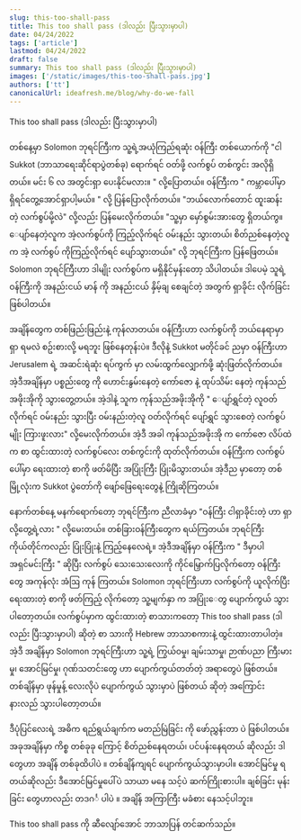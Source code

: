 ```yaml
---
slug: this-too-shall-pass
title: This too shall pass (ဒါလည်း ပြီးသွားမှာပါ)
date: 04/24/2022
tags: ['article']
lastmod: 04/24/2022
draft: false
summary: This too shall pass (ဒါလည်း ပြီးသွားမှာပါ)
images: ['/static/images/this-too-shall-pass.jpg']
authors: ['tt']
canonicalUrl: ideafresh.me/blog/why-do-we-fall
---
```


This too shall pass (ဒါလည်း ပြီးသွားမှာပါ)

တစ်နေ့မှာ Solomon ဘုရင်ကြီးက သူ့ရဲ့အယုံကြည်ရဆုံး ဝန်ကြီး တစ်ယောက်ကို "ငါ Sukkot (ဘာသာရေးဆိုင်ရာပွဲတစ်ခု) ရောက်ရင် ဝတ်ဖို့ လက်စွပ် တစ်ကွင်း အလိုရှိတယ်။ မင်း ၆ လ အတွင်းရှာ ပေးနိုင်မလား။ " လို့ပြောတယ်။ ဝန်ကြီးက " ကမ္ဘာပေါ်မှာ ရှိရင်တွေ့အောင်ရှာပါ့မယ်။ " လို့ ပြန်ပြောလိုက်တယ်။ "ဘယ်လောက်တောင် ထူးဆန်း တဲ့ လက်စွပ်မို့လဲ" လို့လည်း ပြန်မေးလိုက်တယ်။ "သူ့မှာ မှော်စွမ်းအားတွေ ရှိတယ်ကွ။ ေပျာ်နေတဲ့လူက အဲ့လက်စွပ်ကို ကြည့်လိုက်ရင် ဝမ်းနည်း သွားတယ်၊ စိတ်ညစ်နေတဲ့လူက အဲ့ လက်စွပ် ကိုကြည့်လိုက်ရင် ပျော်သွားတယ်။" လို့ ဘုရင်ကြီးက ပြန်ဖြေတယ်။ Solomon ဘုရင်ကြီးဟာ ဒါမျိုး လက်စွပ်က မရှိနိုင်မှန်းတော့ သိပါတယ်။ ဒါပေမဲ့ သူရဲ့ ဝန်ကြီးကို အနည်းငယ် မာန် ကို အနည်းငယ် နှိမ့်ချ စေချင်တဲ့ အတွက် ရှာခိုင်း လိုက်ခြင်း ဖြစ်ပါတယ်။

အချိန်တွေက တစ်ဖြည်းဖြည်းနဲ့ ကုန်လာတယ်။ ဝန်ကြီးဟာ လက်စွပ်ကို ဘယ်နေရာမှာ ရှာ ရမလဲ စဥ်းစားလို့ မရဘူး ဖြစ်နေတုန်းပဲ။ ဒီလိုနဲ့ Sukkot မတိုင်ခင် ညမှာ ဝန်ကြီးဟာ Jerusalem ရဲ့ အဆင်းရဲဆုံး ရပ်ကွက် မှာ လမ်းထွက်လျှောက်ဖို့ ဆုံးဖြတ်လိုက်တယ်။ အဲ့ဒီအချိန်မှာ ပစ္စည်းတွေ ကို ဟောင်းနွမ်းနေတဲ့ ကော်ဇော နဲ့ ထုပ်သိမ်း နေတဲ့ ကုန်သည်အဖိုးအိုကို သွားတွေ့တယ်။ အဲ့ဒါနဲ့ သူက ကုန်သည်အဖိုးအိုကို " ေပျာ်ရွှင်တဲ့ လူဝတ်လိုက်ရင် ဝမ်းနည်း သွားပြီး ဝမ်းနည်းတဲ့လူ ဝတ်လိုက်ရင် ပျော်ရွှင် သွားစေတဲ့ လက်စွပ်မျိုး ကြားဖူးလား" လို့မေးလိုက်တယ်။ အဲ့ဒီ အခါ ကုန်သည်အဖိုးအို က ကော်ဇော လိပ်ထဲက စာ ထွင်းထားတဲ့ လက်စွပ်လေး တစ်ကွင်းကို ထုတ်လိုက်တယ်။ ဝန်ကြီးက လက်စွပ်ပေါ်မှာ ရေးထားတဲ့ စာကို ဖတ်မိပြီး အပြုံးကြီး ပြုံးမိသွားတယ်။ အဲ့ဒီည မှာတော့ တစ်မြို့လုံးက Sukkot ပွဲတော်ကို ဖျော်ဖြေရေးတွေနဲ့ ကြိုဆိုကြတယ်။

နောက်တစ်နေ့ မနက်ရောက်တော့ ဘုရင်ကြီးက ညီလာခံမှာ "ဝန်ကြီး ငါရှာခိုင်းတဲ့ ဟာ ရှာလို့တွေ့ရဲ့လား " လို့မေးတယ်။ တစ်ခြားဝန်ကြီးတွေက ရယ်ကြတယ်။ ဘုရင်ကြီး ကိုယ်တိုင်ကလည်း ပြုံးပြုံးနဲ့ ကြည့်နေလေရဲ့။ အဲ့ဒီအချိန်မှာ ဝန်ကြီးက " ဒီမှာပါ အရှင်မင်းကြီး " ဆိုပြီး လက်စွပ် သေးသေးလေးကို ကိုင်မြှောက်ပြလိုက်တော့ ဝန်ကြီးတွေ အကုန်လုံး အံဩ ကုန် ကြတယ်။ Solomon ဘုရင်ကြီးဟာ လက်စွပ်ကို ယူလိုက်ပြီး ရေးထားတဲ့ စာကို ဖတ်ကြည့် လိုက်တော့ သူ့မျက်နှာ က အပြုံးေတွ ပျောက်ကွယ် သွားပါတော့တယ်။ လက်စွပ်မှာက ထွင်းထားတဲ့ စာသားကတော့ This too shall pass (ဒါလည်း ပြီးသွားမှာပါ) ဆိုတဲ့ စာ သားကို Hebrew ဘာသာစကားနဲ့ ထွင်းထားတာပါတဲ့။
အဲ့ဒီ အချိန်မှာ Solomon ဘုရင်ကြီးဟာ သူ့ရဲ့ ကြွယ်ဝမှု၊ ချမ်းသာမှု၊ ဉာဏ်ပညာ ကြီးမားမှု၊ အောင်မြင်မှု၊ ဂုဏ်သတင်းတွေ ဟာ ပျောက်ကွယ်တတ်တဲ့ အရာတွေပဲ ဖြစ်တယ်။ တစ်ချိန်မှာ ဖုန်မှုန့် လေးလိုပဲ ပျောက်ကွယ် သွားမှာပဲ ဖြစ်တယ် ဆိုတဲ့ အကြောင်း နားလည် သွားပါတော့တယ်။

ဒီပုံပြင်လေးရဲ့ အဓိက ရည်ရွယ်ချက်က မတည်မြဲခြင်း ကို ဖော်ညွှန်းတာ ပဲ ဖြစ်ပါတယ်။ အခုအချိန်မှာ ကိစ္စ တစ်ခုခု ကြောင့် စိတ်ညစ်နေရတယ်၊ ပင်ပန်းနေရတယ် ဆိုလည်း ဒါတွေဟာ အချိန် တစ်ခုထိပါပဲ ။ တစ်ချိန်ကျရင် ပျောက်ကွယ်သွားမှာပါ။ အောင်မြင်မှု ရတယ်ဆိုလည်း ဒီအောင်မြင်မှုပေါ်ပဲ သာယာ မနေ သင့်ပဲ ဆက်ကြိုးစားပါ။ ချစ်ခြင်း မုန်းခြင်း တွေဟာလည်း တဒဂင်္ ပါပဲ ။ အချိန် အကြာကြီး မခံစား နေသင့်ပါဘူး။

This too shall pass ကို ဆီလျော်အောင် ဘာသာပြန် တင်ဆက်သည်။
